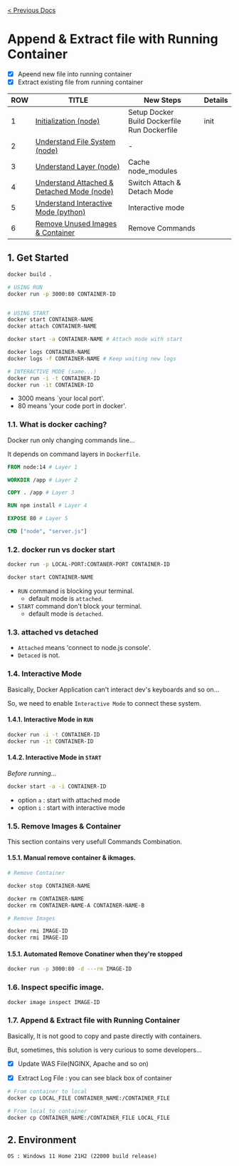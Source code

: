 [< Previous Docs](../README.md)

# Append & Extract file with Running Container

- [x] Apeend new file into running container
- [x] Extract existing file from running container

| ROW | TITLE      | New Steps | Details |
| --- | ---------- | ----- | ------- |
| 1 | [Initialization (node)](https://github.com/unchaptered/docker-and-kubernetes/tree/main/1.%20Initialization%20(node)) | Setup Docker <br> Build Dockerfile <br> Run Dockerfile | init |
| 2 | [Understand File System (node)](https://github.com/unchaptered/docker-and-kubernetes/tree/main/2.%20Understand%20File%20System%20(node)) | - | 
| 3 | [Understand Layer (node)](https://github.com/unchaptered/docker-and-kubernetes/tree/main/3.%20Understand%20Layer%20(node)) | Cache node_modules |
| 4 | [Understand Attached & Detached Mode (node)](https://github.com/unchaptered/docker-and-kubernetes/tree/main/4.%20Understand%20Attached%20&%20Detached%20Mode%20(node)) | Switch Attach & Detach Mode |
| 5 | [Understand Interactive Mode (python)](https://github.com/unchaptered/docker-and-kubernetes/tree/main/5.%20Understand%20Interactive%20Mode%20(python)) | Interactive mode |
| 6 | [Remove Unused Images & Container](https://github.com/unchaptered/docker-and-kubernetes/tree/main/6.%20Remove%20Unused%20Images%20&%20Container) | Remove Commands |

## 1. Get Started

```sh
docker build .

# USING RUN
docker run -p 3000:80 CONTAINER-ID


# USING START
docker start CONTAINER-NAME
docker attach CONTAINER-NAME

docker start -a CONTAINER-NAME # Attach mode with start

docker logs CONTAINER-NAME
docker logs -f CONTAINER-NAME # Keep waiting new logs

# INTERACTIVE MODE (same...)
docker run -i -t CONTAINER-ID
docker run -it CONTAINER-ID
```

- 3000 means `your local port'.
- 80 means 'your code port in docker'.

### 1.1. What is docker caching?

Docker run only changing commands line...

It depends on command layers in `Dockerfile`.

```dockerfile
FROM node:14 # Layer 1

WORKDIR /app # Layer 2

COPY . /app # Layer 3

RUN npm install # Layer 4

EXPOSE 80 # Layer 5

CMD ["node", "server.js"]
```

### 1.2. docker run vs docker start

```sh
docker run -p LOCAL-PORT:CONTANER-PORT CONTAINER-ID

docker start CONTAINER-NAME
```

- `RUN` command is blocking your terminal.
    - default mode is `attached`.
- `START` command don't block your terminal.
    - default mode is `detached`.

### 1.3. attached vs detached

- `Attached` means 'connect to node.js console'.
- `Detaced` is not.

### 1.4. Interactive Mode

Basically, Docker Application can't interact dev's keyboards and so on...

So, we need to enable `Interactive Mode` to connect these system.

#### 1.4.1. Interactive Mode in `RUN`

```sh
docker run -i -t CONTAINER-ID
docker run -it CONTAINER-ID
```

#### 1.4.2. Interactive Mode in `START`

_Before running..._

```sh
docker start -a -i CONTAINER-ID
```

- option `a` : start with attached mode
- option `i` : start with interactive mode

### 1.5. Remove Images & Container

This section contains very usefull Commands Combination.

#### 1.5.1. Manual remove container & ikmages.

```sh
# Remove Container

docker stop CONTAINER-NAME

docker rm CONTAINER-NAME
docker rm CONTAINER-NAME-A CONTAINER-NAME-B

# Remove Images

docker rmi IMAGE-ID
docker rmi IMAGE-ID
```

#### 1.5.1. Automated Remove Conatiner when they're stopped

```sh
docker run -p 3000:80 -d ---rm IMAGE-ID
```

### 1.6. Inspect specific image.

```sh
docker image inspect IMAGE-ID
```

### 1.7. Append & Extract file with Running Container

Basically, It is not good to copy and paste directly with containers.

But, sometimes, this solution is very curious to some developers...

- [x] Update WAS File(NGINX, Apache and so on)
- [x] Extract Log File : you can see black box of container


```sh
# From container to local
docker cp LOCAL_FILE CONTAINER_NAME:/CONTAINER_FILE

# From local to container
docker cp CONTAINER_NAME:/CONTAINER_FILE LOCAL_FILE
```

## 2. Environment

```
OS : Windows 11 Home 21H2 (22000 build release)
```
